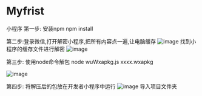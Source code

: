 # Myfrist
小程序
第一步:
安装npm
  npm install

第二步:登录微信,打开解密小程序,把所有内容点一遍,让电脑缓存
![image](https://user-images.githubusercontent.com/108910011/177899889-d0ae1769-aeff-4dde-97d0-96851e9873f8.png)
找到小程序的缓存文件进行解密
![image](https://user-images.githubusercontent.com/108910011/177899963-1b9b4fed-13b8-4862-86ae-5177bffb6e0e.png)


第三步:
使用node命令解包
node <path>wuWxapkg.js <path>xxxx.wxapkg

![image](https://user-images.githubusercontent.com/108910011/177899637-4461fb02-b731-40d0-b42b-0c00e80d5403.png)

第四步:
将解压后的包放在开发者小程序中运行
  ![image](https://user-images.githubusercontent.com/108910011/177900736-c84b0de3-3871-4e3d-8aa0-7a8b4f00a745.png)
导入项目文件夹
